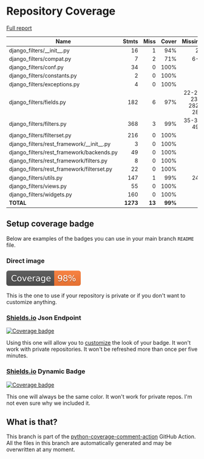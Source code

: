 # Repository Coverage

[Full report](https://htmlpreview.github.io/?https://github.com/carltongibson/django-filter/blob/python-coverage-comment-action-data/htmlcov/index.html)

| Name                                            |    Stmts |     Miss |   Cover |   Missing |
|------------------------------------------------ | -------: | -------: | ------: | --------: |
| django\_filters/\_\_init\_\_.py                 |       16 |        1 |     94% |        27 |
| django\_filters/compat.py                       |        7 |        2 |     71% |       6-7 |
| django\_filters/conf.py                         |       34 |        0 |    100% |           |
| django\_filters/constants.py                    |        2 |        0 |    100% |           |
| django\_filters/exceptions.py                   |        4 |        0 |    100% |           |
| django\_filters/fields.py                       |      182 |        6 |     97% |22-23, 236, 282-284 |
| django\_filters/filters.py                      |      368 |        3 |     99% |35-36, 494 |
| django\_filters/filterset.py                    |      216 |        0 |    100% |           |
| django\_filters/rest\_framework/\_\_init\_\_.py |        3 |        0 |    100% |           |
| django\_filters/rest\_framework/backends.py     |       49 |        0 |    100% |           |
| django\_filters/rest\_framework/filters.py      |        8 |        0 |    100% |           |
| django\_filters/rest\_framework/filterset.py    |       22 |        0 |    100% |           |
| django\_filters/utils.py                        |      147 |        1 |     99% |       242 |
| django\_filters/views.py                        |       55 |        0 |    100% |           |
| django\_filters/widgets.py                      |      160 |        0 |    100% |           |
|                                       **TOTAL** | **1273** |   **13** | **99%** |           |


## Setup coverage badge

Below are examples of the badges you can use in your main branch `README` file.

### Direct image

[![Coverage badge](https://raw.githubusercontent.com/carltongibson/django-filter/python-coverage-comment-action-data/badge.svg)](https://htmlpreview.github.io/?https://github.com/carltongibson/django-filter/blob/python-coverage-comment-action-data/htmlcov/index.html)

This is the one to use if your repository is private or if you don't want to customize anything.

### [Shields.io](https://shields.io) Json Endpoint

[![Coverage badge](https://img.shields.io/endpoint?url=https://raw.githubusercontent.com/carltongibson/django-filter/python-coverage-comment-action-data/endpoint.json)](https://htmlpreview.github.io/?https://github.com/carltongibson/django-filter/blob/python-coverage-comment-action-data/htmlcov/index.html)

Using this one will allow you to [customize](https://shields.io/endpoint) the look of your badge.
It won't work with private repositories. It won't be refreshed more than once per five minutes.

### [Shields.io](https://shields.io) Dynamic Badge

[![Coverage badge](https://img.shields.io/badge/dynamic/json?color=brightgreen&label=coverage&query=%24.message&url=https%3A%2F%2Fraw.githubusercontent.com%2Fcarltongibson%2Fdjango-filter%2Fpython-coverage-comment-action-data%2Fendpoint.json)](https://htmlpreview.github.io/?https://github.com/carltongibson/django-filter/blob/python-coverage-comment-action-data/htmlcov/index.html)

This one will always be the same color. It won't work for private repos. I'm not even sure why we included it.

## What is that?

This branch is part of the
[python-coverage-comment-action](https://github.com/marketplace/actions/python-coverage-comment)
GitHub Action. All the files in this branch are automatically generated and may be
overwritten at any moment.